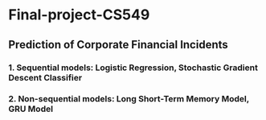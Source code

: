 # Final-project-CS549

## Prediction of Corporate Financial Incidents

### 1. Sequential models: Logistic Regression, Stochastic Gradient Descent Classifier

### 2. Non-sequential models: Long Short-Term Memory Model, GRU Model
